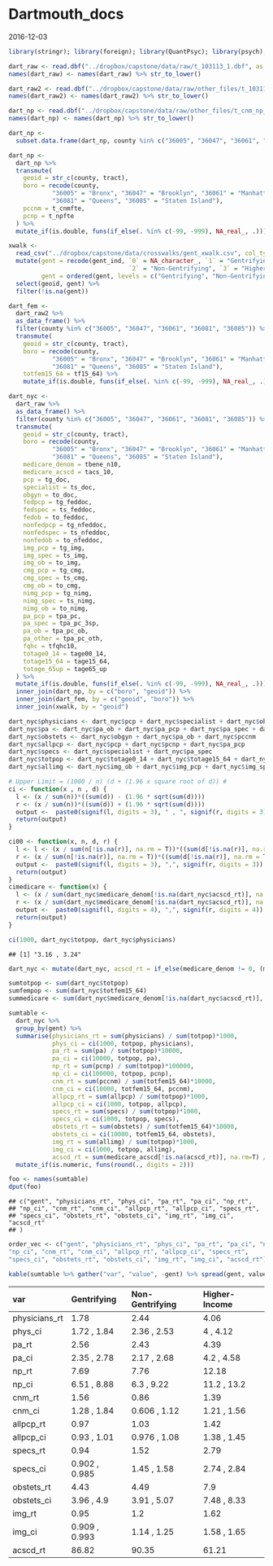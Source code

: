 Dartmouth\_docs
================
2016-12-03

``` r
library(stringr); library(foreign); library(QuantPsyc); library(psych); library(knitr); library(tidyverse)
```

``` r
dart_raw <- read.dbf("../dropbox/capstone/data/raw/t_103113_1.dbf", as.is = TRUE)
names(dart_raw) <- names(dart_raw) %>% str_to_lower()

dart_raw2 <- read.dbf("../dropbox/capstone/data/raw/other_files/t_103113_2.dbf", as.is = T)
names(dart_raw2) <- names(dart_raw2) %>% str_to_lower()

dart_np <- read.dbf("../dropbox/capstone/data/raw/other_files/t_cnm_np_122013.dbf", as.is = T)
names(dart_np) <- names(dart_np) %>% str_to_lower()
```

``` r
dart_np <-
  subset.data.frame(dart_np, county %in% c("36005", "36047", "36061", "36081", "36085"))

dart_np <-
  dart_np %>%
  transmute(
    geoid = str_c(county, tract),
    boro = recode(county, 
            "36005" = "Bronx", "36047" = "Brooklyn", "36061" = "Manhattan", 
            "36081" = "Queens", "36085" = "Staten Island"),
    pccnm = t_cnmfte, 
    pcnp = t_npfte
  ) %>%
  mutate_if(is.double, funs(if_else(. %in% c(-99, -999), NA_real_, .)))
```

``` r
xwalk <- 
  read_csv("../dropbox/capstone/data/crosswalks/gent_xwalk.csv", col_types = cols(geoid = "c")) %>% 
  mutate(gent = recode(gent_ind, `0` = NA_character_, `1` = "Gentrifying", 
                                 `2` = "Non-Gentrifying", `3` = "Higher-Income"),
         gent = ordered(gent, levels = c("Gentrifying", "Non-Gentrifying", "Higher-Income"))) %>% 
  select(geoid, gent) %>% 
  filter(!is.na(gent))
```

``` r
dart_fem <-
  dart_raw2 %>%
  as_data_frame() %>%
  filter(county %in% c("36005", "36047", "36061", "36081", "36085")) %>% 
  transmute(
    geoid = str_c(county, tract),
    boro = recode(county, 
            "36005" = "Bronx", "36047" = "Brooklyn", "36061" = "Manhattan", 
            "36081" = "Queens", "36085" = "Staten Island"),
    totfem15_64 = tf15_64) %>%
    mutate_if(is.double, funs(if_else(. %in% c(-99, -999), NA_real_, .)))
```

``` r
dart_nyc <- 
  dart_raw %>% 
  as_data_frame() %>%
  filter(county %in% c("36005", "36047", "36061", "36081", "36085")) %>% 
  transmute(
    geoid = str_c(county, tract),
    boro = recode(county, 
            "36005" = "Bronx", "36047" = "Brooklyn", "36061" = "Manhattan", 
            "36081" = "Queens", "36085" = "Staten Island"),
    medicare_denom = tbene_n10,
    medicare_acscd = tacs_10,
    pcp = tg_doc,
    specialist = ts_doc,
    obgyn = to_doc,
    fedpcp = tg_feddoc,
    fedspec = ts_feddoc, 
    fedob = to_feddoc,
    nonfedpcp = tg_nfeddoc, 
    nonfedspec = ts_nfeddoc,
    nonfedob = to_nfeddoc,
    img_pcp = tg_img,
    img_spec = ts_img,
    img_ob = to_img, 
    cmg_pcp = tg_cmg,
    cmg_spec = ts_cmg, 
    cmg_ob = to_cmg, 
    nimg_pcp = tg_nimg,
    nimg_spec = ts_nimg,
    nimg_ob = to_nimg,
    pa_pcp = tpa_pc,
    pa_spec = tpa_pc_3sp,
    pa_ob = tpa_pc_ob,
    pa_other = tpa_pc_oth,
    fqhc = tfqhc10,
    totage0_14 = tage00_14,
    totage15_64 = tage15_64,
    totage_65up = tage65_up
  ) %>% 
  mutate_if(is.double, funs(if_else(. %in% c(-99, -999), NA_real_, .))) %>%
  inner_join(dart_np, by = c("boro", "geoid")) %>%
  inner_join(dart_fem, by = c("geoid", "boro")) %>%
  inner_join(xwalk, by = "geoid")
```

``` r
dart_nyc$physicians <- dart_nyc$pcp + dart_nyc$specialist + dart_nyc$obgyn
dart_nyc$pa <- dart_nyc$pa_ob + dart_nyc$pa_pcp + dart_nyc$pa_spec + dart_nyc$pa_other
dart_nyc$obstets <- dart_nyc$obgyn + dart_nyc$pa_ob + dart_nyc$pccnm
dart_nyc$allpcp <- dart_nyc$pcp + dart_nyc$pcnp + dart_nyc$pa_pcp
dart_nyc$specs <- dart_nyc$specialist + dart_nyc$pa_spec
dart_nyc$totpop <- dart_nyc$totage0_14 + dart_nyc$totage15_64 + dart_nyc$totage_65up
dart_nyc$allimg <- dart_nyc$img_ob + dart_nyc$img_pcp + dart_nyc$img_spec
```

``` r
# Upper Limit = (1000 / n) (d + (1.96 x square root of d)) #
ci <- function(x , n , d) {
  l <- (x / sum(n))*((sum(d)) - (1.96 * sqrt(sum(d))))
  r <- (x / sum(n))*((sum(d)) + (1.96 * sqrt(sum(d))))
  output <-  paste0(signif(l, digits = 3), " , ", signif(r, digits = 3))
  return(output)
}

ci00 <- function(x, n, d, r) {
  l <- l <- (x / sum(n[!is.na(r)], na.rm = T))*((sum(d[!is.na(r)], na.rm = T)) - (1.96 * sqrt(sum(d[!is.na(r)], na.rm = T))))
  r <- (x / sum(n[!is.na(r)], na.rm = T))*((sum(d[!is.na(r)], na.rm = T)) + (1.96 * sqrt(sum(d[!is.na(r)], na.rm = T))))
  output <-  paste0(signif(l, digits = 3), ",", signif(r, digits = 3))
  return(output)
}
cimedicare <- function(x) {
  l <- (x / sum(dart_nyc$medicare_denom[!is.na(dart_nyc$acscd_rt)], na.rm=T))*((sum(dart_nyc$medicare_acscd[!is.na(dart_nyc$acscd_rt)], na.rm=T)) - (1.96 * sqrt(sum(dart_nyc$medicare_acscd[!is.na(dart_nyc$acscd_rt)], na.rm=T))))
  r <- (x / sum(dart_nyc$medicare_denom[!is.na(dart_nyc$acscd_rt)], na.rm=T))*((sum(dart_nyc$medicare_acscd[!is.na(dart_nyc$acscd_rt)], na.rm=T)) + (1.96 * sqrt(sum(dart_nyc$medicare_acscd[!is.na(dart_nyc$acscd_rt)], na.rm=T))))
  output <-  paste0(signif(l, digits = 4), ",", signif(r, digits = 4))
  return(output)
}

ci(1000, dart_nyc$totpop, dart_nyc$physicians)
```

    ## [1] "3.16 , 3.24"

``` r
dart_nyc <- mutate(dart_nyc, acscd_rt = if_else(medicare_denom != 0, (medicare_acscd / medicare_denom)*1000, NA_real_))

sumtotpop <- sum(dart_nyc$totpop)
sumfempop <- sum(dart_nyc$totfem15_64)
summedicare <- sum(dart_nyc$medicare_denom[!is.na(dart_nyc$acscd_rt)], na.rm=T)

sumtable <- 
  dart_nyc %>%
  group_by(gent) %>%
  summarise(physicians_rt = sum(physicians) / sum(totpop)*1000,
            phys_ci = ci(1000, totpop, physicians),
            pa_rt = sum(pa) / sum(totpop)*10000,
            pa_ci = ci(10000, totpop, pa),
            np_rt = sum(pcnp) / sum(totpop)*100000,
            np_ci = ci(100000, totpop, pcnp),
            cnm_rt = sum(pccnm) / sum(totfem15_64)*10000,
            cnm_ci = ci(10000, totfem15_64, pccnm),
            allpcp_rt = sum(allpcp) / sum(totpop)*1000,
            allpcp_ci = ci(1000, totpop, allpcp), 
            specs_rt = sum(specs) / sum(totpop)*1000,
            specs_ci = ci(1000, totpop, specs),
            obstets_rt = sum(obstets) / sum(totfem15_64)*10000,
            obstets_ci = ci(10000, totfem15_64, obstets),
            img_rt = sum(allimg) / sum(totpop)*1000,
            img_ci = ci(1000, totpop, allimg),
            acscd_rt = sum(medicare_acscd[!is.na(acscd_rt)], na.rm=T) / sum(medicare_denom[!is.na(acscd_rt)], na.rm=T) * 1000) %>%
  mutate_if(is.numeric, funs(round(., digits = 2)))

foo <- names(sumtable)
dput(foo)
```

    ## c("gent", "physicians_rt", "phys_ci", "pa_rt", "pa_ci", "np_rt", 
    ## "np_ci", "cnm_rt", "cnm_ci", "allpcp_rt", "allpcp_ci", "specs_rt", 
    ## "specs_ci", "obstets_rt", "obstets_ci", "img_rt", "img_ci", "acscd_rt"
    ## )

``` r
order_vec <- c("gent", "physicians_rt", "phys_ci", "pa_rt", "pa_ci", "np_rt", 
"np_ci", "cnm_rt", "cnm_ci", "allpcp_rt", "allpcp_ci", "specs_rt", 
"specs_ci", "obstets_rt", "obstets_ci", "img_rt", "img_ci", "acscd_rt") 

kable(sumtable %>% gather("var", "value", -gent) %>% spread(gent, value) %>% mutate(var = ordered(var, levels = order_vec)) %>% arrange(var))
```

| var            | Gentrifying   | Non-Gentrifying | Higher-Income |
|:---------------|:--------------|:----------------|:--------------|
| physicians\_rt | 1.78          | 2.44            | 4.06          |
| phys\_ci       | 1.72 , 1.84   | 2.36 , 2.53     | 4 , 4.12      |
| pa\_rt         | 2.56          | 2.43            | 4.39          |
| pa\_ci         | 2.35 , 2.78   | 2.17 , 2.68     | 4.2 , 4.58    |
| np\_rt         | 7.69          | 7.76            | 12.18         |
| np\_ci         | 6.51 , 8.88   | 6.3 , 9.22      | 11.2 , 13.2   |
| cnm\_rt        | 1.56          | 0.86            | 1.39          |
| cnm\_ci        | 1.28 , 1.84   | 0.606 , 1.12    | 1.21 , 1.56   |
| allpcp\_rt     | 0.97          | 1.03            | 1.42          |
| allpcp\_ci     | 0.93 , 1.01   | 0.976 , 1.08    | 1.38 , 1.45   |
| specs\_rt      | 0.94          | 1.52            | 2.79          |
| specs\_ci      | 0.902 , 0.985 | 1.45 , 1.58     | 2.74 , 2.84   |
| obstets\_rt    | 4.43          | 4.49            | 7.9           |
| obstets\_ci    | 3.96 , 4.9    | 3.91 , 5.07     | 7.48 , 8.33   |
| img\_rt        | 0.95          | 1.2             | 1.62          |
| img\_ci        | 0.909 , 0.993 | 1.14 , 1.25     | 1.58 , 1.65   |
| acscd\_rt      | 86.82         | 90.35           | 61.21         |
